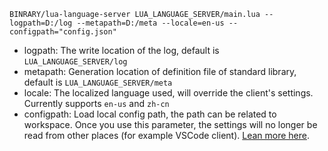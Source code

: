 `BINRARY/lua-language-server LUA_LANGUAGE_SERVER/main.lua --logpath=D:/log --metapath=D:/meta --locale=en-us --configpath="config.json"`

* logpath: The write location of the log, default is `LUA_LANGUAGE_SERVER/log`
* metapath: Generation location of definition file of standard library, default is `LUA_LANGUAGE_SERVER/meta`
* locale: The localized language used, will override the client's settings. Currently supports `en-us` and `zh-cn`
* configpath: Load local config path, the path can be related to workspace. Once you use this parameter, the settings will no longer be read from other places (for example VSCode client). [Lean more here](https://github.com/sumneko/lua-language-server/wiki/Setting-without-VSCode).